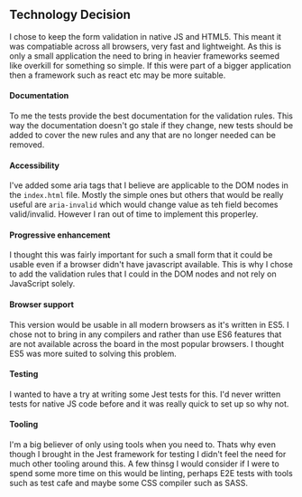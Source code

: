 ## Technology Decision

I chose to keep the form validation in native JS and HTML5. This meant it was compatiable across all browsers, very fast and lightweight. As this is only a small application the need to bring in heavier frameworks seemed like overkill for something so simple. If this were part of a bigger application then a framework such as react etc may be more suitable.

#### Documentation

To me the tests provide the best documentation for the validation rules. This way the documentation doesn't go stale if they change, new tests should be added to cover the new rules and any that are no longer needed can be removed.

#### Accessibility

I've added some aria tags that I believe are applicable to the DOM nodes in the `index.html` file. Mostly the simple ones but others that would be really useful are `aria-invalid` which would change value as teh field becomes valid/invalid. However I ran out of time to implement this properley.

#### Progressive enhancement

I thought this was fairly important for such a small form that it could be usable even if a browser didn't have javascript available. This is why I chose to add the validation rules that I could in the DOM nodes and not rely on JavaScript solely.

#### Browser support

This version would be usable in all modern browsers as it's written in ES5. I chose not to bring in any compilers and rather than use ES6 features that are not available across the board in the most popular browsers. I thought ES5 was more suited to solving this problem.

#### Testing

I wanted to have a try at writing some Jest tests for this. I'd never written tests for native JS code before and it was really quick to set up so why not.

#### Tooling

I'm a big believer of only using tools when you need to. Thats why even though I brought in the Jest framework for testing I didn't feel the need for much other tooling around this. A few thinsg I would consider if I were to spend some more time on this would be linting, perhaps E2E tests with tools such as test cafe and maybe some CSS compiler such as SASS.
